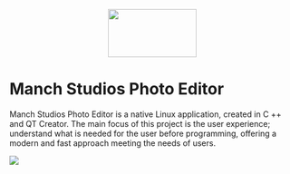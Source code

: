 <p align="center">
<img width="156" height="85" src= https://user-images.githubusercontent.com/38798742/74410232-65f52380-4e17-11ea-9f00-758a5af14380.png>

# Manch Studios Photo Editor
</p>

Manch Studios Photo Editor is a native Linux application, created in C ++ and QT Creator. The main focus of this project is the user experience; understand what is needed for the user before programming, offering a modern and fast approach meeting the needs of users.

<img src= https://user-images.githubusercontent.com/38798742/74412272-ca19e680-4e1b-11ea-8313-da12e90362f3.png>
